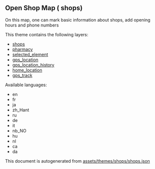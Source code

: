 

 Open Shop Map ( shops) 
------------------------



On this map, one can mark basic information about shops, add opening hours and phone numbers

This theme contains the following layers:



  - [shops](../Layers/shops.md)
  - [pharmacy](../Layers/pharmacy.md)
  - [selected_element](../Layers/selected_element.md)
  - [gps_location](../Layers/gps_location.md)
  - [gps_location_history](../Layers/gps_location_history.md)
  - [home_location](../Layers/home_location.md)
  - [gps_track](../Layers/gps_track.md)


Available languages:



  - en
  - fr
  - ja
  - zh_Hant
  - ru
  - de
  - it
  - nb_NO
  - hu
  - nl
  - ca
  - da
 

This document is autogenerated from [assets/themes/shops/shops.json](https://github.com/pietervdvn/MapComplete/blob/develop/assets/themes/shops/shops.json)